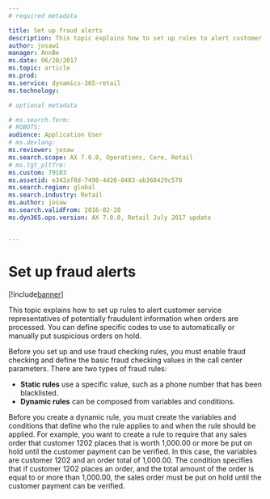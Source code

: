```yaml
---
# required metadata

title: Set up fraud alerts
description: This topic explains how to set up rules to alert customer service representatives of potentially fraudulent information when orders are processed. You can define specific codes to use to automatically or manually put suspicious orders on hold. 
author: josaw1
manager: AnnBe
ms.date: 06/20/2017
ms.topic: article
ms.prod: 
ms.service: dynamics-365-retail
ms.technology: 

# optional metadata

# ms.search.form: 
# ROBOTS: 
audience: Application User
# ms.devlang: 
ms.reviewer: josaw
ms.search.scope: AX 7.0.0, Operations, Core, Retail
# ms.tgt_pltfrm: 
ms.custom: 79103
ms.assetid: e342af8d-7498-4d20-8483-ab368429c578
ms.search.region: global
ms.search.industry: Retail
ms.author: josaw
ms.search.validFrom: 2016-02-28
ms.dyn365.ops.version: AX 7.0.0, Retail July 2017 update


---
```


# Set up fraud alerts

[!include[banner](includes/banner.md)]


This topic explains how to set up rules to alert customer service representatives of potentially fraudulent information when orders are processed. You can define specific codes to use to automatically or manually put suspicious orders on hold. 

Before you set up and use fraud checking rules, you must enable fraud checking and define the basic fraud checking values in the call center parameters. There are two types of fraud rules:

-   **Static rules** use a specific value, such as a phone number that has been blacklisted.
-   **Dynamic rules** can be composed from variables and conditions.

Before you create a dynamic rule, you must create the variables and conditions that define who the rule applies to and when the rule should be applied. For example, you want to create a rule to require that any sales order that customer 1202 places that is worth 1,000.00 or more be put on hold until the customer payment can be verified. In this case, the variables are customer 1202 and an order total of 1,000.00. The condition specifies that if customer 1202 places an order, and the total amount of the order is equal to or more than 1,000.00, the sales order must be put on hold until the customer payment can be verified.



